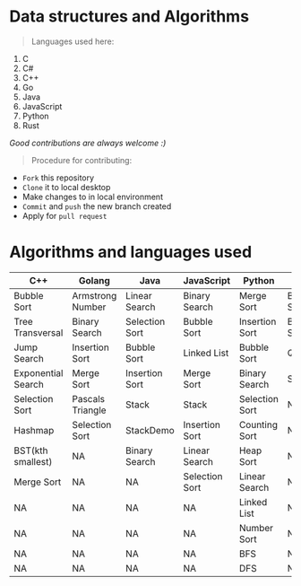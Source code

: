 # Data structures and Algorithms
> Languages used here:
<!-- Languages start here -->
1. C
2. C#
3. C++
4. Go
5. Java
6. JavaScript
7. Python
8. Rust
<!-- Languages end here -->

*Good contributions are always welcome :)*
> Procedure for contributing:
- `Fork` this repository
- `Clone` it to local desktop
- Make changes to in local environment
- `Commit` and `push` the new branch created
- Apply for `pull request`

# Algorithms and languages used

C++ | Golang | Java | JavaScript | Python | Rust | C#
------------ | ------------- | ------------- | ------------- | ------------- | ------------- | -------------
Bubble Sort | Armstrong Number | Linear Search | Binary Search | Merge Sort | Binary Search | Selection Sort
Tree Transversal | Binary Search | Selection Sort | Bubble Sort | Insertion Sort | Bubble Sort | Bubble Sort
Jump Search | Insertion Sort | Bubble Sort | Linked List | Bubble Sort | Queue | Binary Search
Exponential Search | Merge Sort | Insertion Sort | Merge Sort | Binary Search | Stack | NA
Selection Sort | Pascals Triangle | Stack | Stack | Selection Sort | NA | NA
Hashmap | Selection Sort | StackDemo | Insertion Sort | Counting Sort | NA | NA
BST(kth smallest) | NA | Binary Search | Linear Search | Heap Sort | NA | NA
Merge Sort | NA | NA | Selection Sort | Linear Search | NA | NA
NA | NA | NA | NA | Linked List | NA | NA
NA | NA | NA | NA | Number Sort | NA | NA
NA | NA | NA | NA | BFS | NA | NA
NA | NA | NA | NA | DFS | NA | NA
